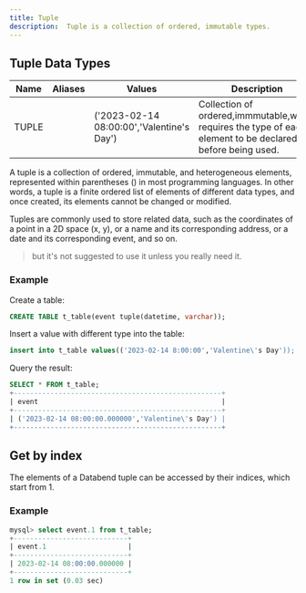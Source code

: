 ```yaml
---
title: Tuple
description:  Tuple is a collection of ordered, immutable types.
---
```


## Tuple Data Types
| Name    |  Aliases  |  Values        | Description
|---------|-----------|--------------------------|----------------
| TUPLE   |           | ('2023-02-14 08:00:00','Valentine's Day') | Collection of ordered,immmutable,which requires the type of each element to be declared before being used.

A tuple is a collection of ordered, immutable, and heterogeneous elements, represented within parentheses () in most programming languages. In other words, a tuple is a finite ordered list of elements of different data types, and once created, its elements cannot be changed or modified.

Tuples are commonly used to store related data, such as the coordinates of a point in a 2D space (x, y), or a name and its corresponding address, or a date and its corresponding event, and so on.

> but it's not suggested to use it unless you really need it.

### Example

Create a table:
```sql
CREATE TABLE t_table(event tuple(datetime, varchar));
```

Insert a value with different type into the table:
```sql
insert into t_table values(('2023-02-14 8:00:00','Valentine\'s Day'));
```

Query the result:
```sql
SELECT * FROM t_table;
+---------------------------------------------------+
| event                                             |
+---------------------------------------------------+
| ('2023-02-14 08:00:00.000000','Valentine\'s Day') |
+---------------------------------------------------+
```

## Get by index

The elements of a Databend tuple can be accessed by their indices, which start from 1. 

### Example

```sql
mysql> select event.1 from t_table;
+----------------------------+
| event.1                    |
+----------------------------+
| 2023-02-14 08:00:00.000000 |
+----------------------------+
1 row in set (0.03 sec)
```
